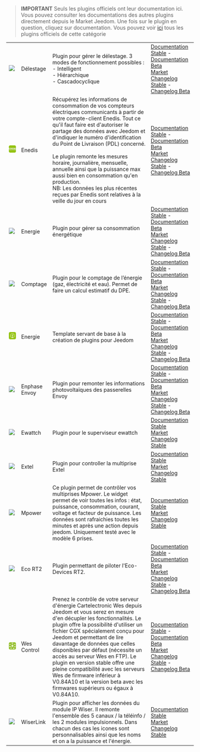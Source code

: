 
>**IMPORTANT**
>Seuls les plugins officiels ont leur documentation ici. Vous pouvez consulter les documentations des autres plugins directement depuis le Market Jeedom. Une fois sur le plugin en question, cliquez sur documentation.
>Vous pouvez voir [ici](https://market.jeedom.com/index.php?v=d&p=market&type=plugin&categorie=energy) tous les plugins officiels de cette catégorie


| | | | |
|--- | --- | --- | ---|
|<img src="delestage/delestage_icon.png" class="pluginLogo" width="100" />|Délestage|Plugin pour gérer le délestage. 3 modes de fonctionnement possibles : <br>- Intelligent <br>- Hiérarchique <br>- Cascadocyclique|[Documentation Stable](delestage/index.md) - [Documentation Beta](delestage/beta/index.md)<br/>[Market](https://market.jeedom.com/index.php?v=d&p=market_display&id=2616)<br/>[Changelog Stable](delestage/changelog.md) - [Changelog Beta](delestage/beta/changelog.md)|
|<img src="enedis/enedis_icon.png" class="pluginLogo" width="100" />|Enedis|Récupérez les informations de consommation de vos compteurs électriques communicants à partir de votre compte-client Enedis. Tout ce qu'il faut faire est d'autoriser le partage des données avec Jeedom et d'indiquer le numéro d'identification du Point de Livraison (PDL) concerné. <br/><br/>Le plugin remonte les mesures horaire, journalière, mensuelle, annuelle ainsi que la puissance max aussi bien en consommation qu'en production. <br/>NB: Les données les plus récentes reçues par Enedis sont relatives à la veille du jour en cours|[Documentation Stable](enedis/index.md) - [Documentation Beta](enedis/beta/index.md)<br/>[Market](https://market.jeedom.com/index.php?v=d&p=market_display&id=4036)<br/>[Changelog Stable](enedis/changelog.md) - [Changelog Beta](enedis/beta/changelog.md)|
|<img src="energy/energy_icon.png" class="pluginLogo" width="100" />|Energie|Plugin pour gérer sa consommation énergétique|[Documentation Stable](energy/index.md) - [Documentation Beta](energy/beta/index.md)<br/>[Market](https://market.jeedom.com/index.php?v=d&p=market_display&id=54)<br/>[Changelog Stable](energy/changelog.md) - [Changelog Beta](energy/beta/changelog.md)|
|<img src="energy2/energy2_icon.png" class="pluginLogo" width="100" />|Comptage|Plugin pour le comptage de l’énergie (gaz, électricité et eau). Permet de faire un calcul estimatif du DPE.|[Documentation Stable](energy2/index.md) - [Documentation Beta](energy2/beta/index.md)<br/>[Market](https://market.jeedom.com/index.php?v=d&p=market_display&id=3591)<br/>[Changelog Stable](energy2/changelog.md) - [Changelog Beta](energy2/beta/changelog.md)|
|<img src="energy3/energy3_icon.png" class="pluginLogo" width="100" />|Energie|Template servant de base à la création de plugins pour Jeedom|[Documentation Stable](energy3/index.md) - [Documentation Beta](energy3/beta/index.md)<br/>[Market](https://market.jeedom.com/index.php?v=d&p=market_display&id=4376)<br/>[Changelog Stable](energy3/changelog.md) - [Changelog Beta](energy3/beta/changelog.md)|
|<img src="envoy/envoy_icon.png" class="pluginLogo" width="100" />|Enphase Envoy|Plugin pour remonter les informations photovoltaïques des passerelles Envoy|[Documentation Stable](envoy/index.md) - [Documentation Beta](envoy/beta/index.md)<br/>[Market](https://market.jeedom.com/index.php?v=d&p=market_display&id=3992)<br/>[Changelog Stable](envoy/changelog.md) - [Changelog Beta](envoy/beta/changelog.md)|
|<img src="ewattch/ewattch_icon.png" class="pluginLogo" width="100" />|Ewattch|Plugin pour le superviseur ewattch|[Documentation Stable](ewattch/index.md)<br/>[Market](https://market.jeedom.com/index.php?v=d&p=market_display&id=1668)<br/>[Changelog Stable](ewattch/changelog.md)|
|<img src="extel/extel_icon.png" class="pluginLogo" width="100" />|Extel|Plugin pour controller la multiprise Extel|[Documentation Stable](extel/index.md)<br/>[Market](https://market.jeedom.com/index.php?v=d&p=market_display&id=2979)<br/>[Changelog Stable](extel/changelog.md)|
|<img src="mpower/mpower_icon.png" class="pluginLogo" width="100" />|Mpower|Ce plugin permet de contrôler vos multiprises Mpower. Le widget permet de voir toutes les infos : état, puissance, consommation, courant, voltage et facteur de puissance. Les données sont rafraichies toutes les minutes et après une action depuis jeedom. Uniquement testé avec le modèle 6 prises.|[Documentation Stable](mpower/index.md)<br/>[Market](https://market.jeedom.com/index.php?v=d&p=market_display&id=2181)<br/>[Changelog Stable](mpower/changelog.md)|
|<img src="rt2/rt2_icon.png" class="pluginLogo" width="100" />|Eco RT2|Plugin permettant de piloter l'Eco-Devices RT2.|[Documentation Stable](rt2/index.md) - [Documentation Beta](rt2/beta/index.md)<br/>[Market](https://market.jeedom.com/index.php?v=d&p=market_display&id=2918)<br/>[Changelog Stable](rt2/changelog.md) - [Changelog Beta](rt2/beta/changelog.md)|
|<img src="wescontrol/wescontrol_icon.png" class="pluginLogo" width="100" />|Wes Control|Prenez le contrôle de votre serveur d'énergie Cartelectronic Wes depuis Jeedom et vous serez en mesure d'en décupler les fonctionnalités. Le plugin offre la possibilité d'utiliser un fichier CGX spécialement conçu pour Jeedom et permettant de lire davantage de données que celles disponibles par défaut (nécessite un accès au serveur Wes en FTP). Le plugin en version stable offre une pleine compatibilité avec les serveurs Wes de firmware inférieur à V0.84A10 et la version beta avec les firmwares supérieurs ou égaux à V0.84A10.|[Documentation Stable](wescontrol/index.md) - [Documentation Beta](wescontrol/beta/index.md)<br/>[Market](https://market.jeedom.com/index.php?v=d&p=market_display&id=4151)<br/>[Changelog Stable](wescontrol/changelog.md) - [Changelog Beta](wescontrol/beta/changelog.md)|
|<img src="wiserlink/wiserlink_icon.png" class="pluginLogo" width="100" />|WiserLink|Plugin pour afficher les données du module IP Wiser. Il remonte l'ensemble des 5 canaux / la téléinfo / les 2 modules impulsionnels. Dans chacun des cas les icones sont personnalisables ainsi que les noms et on a la puissance et l'énergie.|[Documentation Stable](wiserlink/index.md)<br/>[Market](https://market.jeedom.com/index.php?v=d&p=market_display&id=2938)<br/>[Changelog Stable](wiserlink/changelog.md)|
